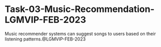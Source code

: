 # Task-03-Music-Recommendation-LGMVIP-FEB-2023
Music recommender systems can suggest songs to users based on their listening patterns.@LGMVIP-FEB-2023
